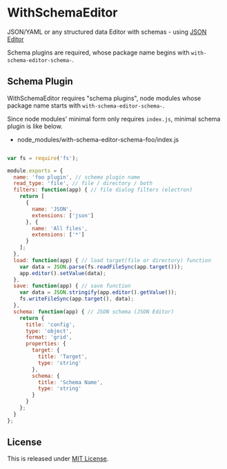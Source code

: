 WithSchemaEditor
===================

JSON/YAML or any structured data Editor with schemas - using [JSON Editor](https://github.com/jdorn/json-editor)

Schema plugins are required, whose package name begins with `with-schema-editor-schema-`.

Schema Plugin
-------------------
WithSchemaEditor requires "schema plugins", node modules whose package name starts with `with-schema-editor-schema-`.

Since node modules' minimal form only requires `index.js`, minimal schema plugin is like below.

- node_modules/with-schema-editor-schema-foo/index.js
```javascript

var fs = require('fs');

module.exports = {
  name: 'foo plugin', // schema plugin name
  read_type: 'file', // file / directory / both
  filters: function(app) { // file dialog filters (electron)
    return [
      {
        name: 'JSON',
        extensions: ['json']
      }, {
        name: 'All files',
        extensions: ['*']
      }
    ];
  },
  load: function(app) { // load target(file or directory) function
    var data = JSON.parse(fs.readFileSync(app.target()));
    app.editor().setValue(data);
  },
  save: function(app) { // save function
    var data = JSON.stringify(app.editor().getValue());
    fs.writeFileSync(app.target(), data);
  },
  schema: function(app) { // JSON schema (JSON Editor)
    return {
      title: 'config',
      type: 'object',
      format: 'grid',
      properties: {
        target: {
          title: 'Target',
          type: 'string'
        },
        schema: {
          title: 'Schema Name',
          type: 'string'
        }
      }
    };
  }
};
```

License
-------------------
This is released under [MIT License](http://narazaka.net/license/MIT?2015).
